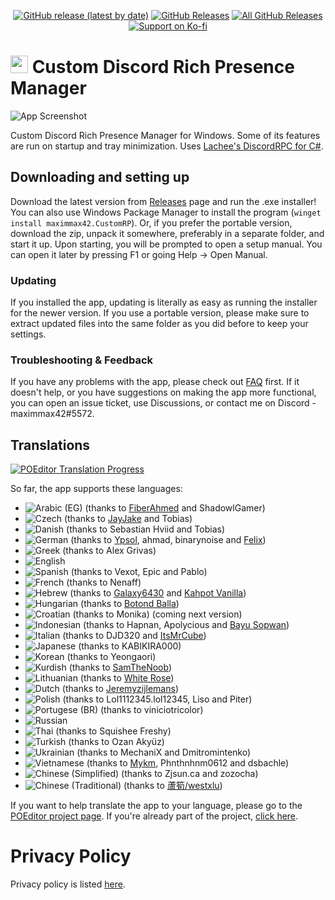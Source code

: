 <p align=center>
<a href="https://github.com/maximmax42/Discord-CustomRP/releases/latest"><img alt="GitHub release (latest by date)" src="https://img.shields.io/github/v/tag/maximmax42/Discord-CustomRP?color=19e2e2&label=latest&logo=github"></a> <a href="https://github.com/maximmax42/Discord-CustomRP/releases/latest"><img alt="GitHub Releases" src="https://img.shields.io/github/downloads/maximmax42/Discord-CustomRP/latest/total?color=19e2e2&label=downloads&logo=github"></a> <a href="https://github.com/maximmax42/Discord-CustomRP/releases"><img alt="All GitHub Releases" src="https://img.shields.io/github/downloads/maximmax42/Discord-CustomRP/total?color=19e2e2&label=total%20downloads&logo=github"></a>
<br>
<a href="https://ko-fi.com/maximmax42"><img alt="Support on Ko-fi" src="https://img.shields.io/badge/support%20on-ko--fi-19e2e2?logo=ko-fi"></a>
</p>

# <img src=https://www.customrp.xyz/assets/logo.png style="height:1em;"/> Custom Discord Rich Presence Manager
![App Screenshot](https://www.customrp.xyz/assets/screenshot.png)

Custom Discord Rich Presence Manager for Windows. Some of its features are run on startup and tray minimization. Uses [Lachee's DiscordRPC for C#](https://github.com/Lachee/discord-rpc-csharp).

## Downloading and setting up
Download the latest version from [Releases](https://github.com/maximmax42/Discord-CustomRP/releases) page and run the .exe installer! You can also use Windows Package Manager to install the program (`winget install maximmax42.CustomRP`). Or, if you prefer the portable version, download the zip, unpack it somewhere, preferably in a separate folder, and start it up. Upon starting, you will be prompted to open a setup manual. You can open it later by pressing F1 or going Help -> Open Manual.
### Updating
If you installed the app, updating is literally as easy as running the installer for the newer version. If you use a portable version, please make sure to extract updated files into the same folder as you did before to keep your settings.
### Troubleshooting & Feedback
If you have any problems with the app, please check out [FAQ](https://github.com/maximmax42/Discord-CustomRP/wiki/FAQ) first. If it doesn't help, or you have suggestions on making the app more functional, you can open an issue ticket, use Discussions, or contact me on Discord - maximmax42#5572.

## Translations

<a href="https://poeditor.com/join/project?hash=2jq0i7ANr1"><img alt="POEditor Translation Progress" src="https://img.shields.io/endpoint?url=https%3A%2F%2Fwww.customrp.xyz%2Fpoeditor%2Fall.json"></a>

So far, the app supports these languages:
* ![Arabic (EG)](https://img.shields.io/endpoint?url=https%3A%2F%2Fwww.customrp.xyz%2Fpoeditor%2Far-eg.json) (thanks to [FiberAhmed](https://github.com/FiberAhmed) and ShadowlGamer)
* ![Czech](https://img.shields.io/endpoint?url=https%3A%2F%2Fwww.customrp.xyz%2Fpoeditor%2Fcs.json) (thanks to [JayJake](https://jayjake.eu/) and Tobias)
* ![Danish](https://img.shields.io/endpoint?url=https%3A%2F%2Fwww.customrp.xyz%2Fpoeditor%2Fda.json) (thanks to Sebastian Hviid and Tobias)
* ![German](https://img.shields.io/endpoint?url=https%3A%2F%2Fwww.customrp.xyz%2Fpoeditor%2Fde.json) (thanks to [Ypsol](https://www.youtube.com/channel/UCxGqMDnXnEyVt4yugLeBpgA), ahmad, binarynoise and [Felix](https://github.com/fbrettnich))
* ![Greek](https://img.shields.io/endpoint?url=https%3A%2F%2Fwww.customrp.xyz%2Fpoeditor%2Fel.json) (thanks to Alex Grivas)
* ![English](https://img.shields.io/endpoint?url=https%3A%2F%2Fwww.customrp.xyz%2Fpoeditor%2Fen.json)
* ![Spanish](https://img.shields.io/endpoint?url=https%3A%2F%2Fwww.customrp.xyz%2Fpoeditor%2Fes.json) (thanks to Vexot, Epic and Pablo)
* ![French](https://img.shields.io/endpoint?url=https%3A%2F%2Fwww.customrp.xyz%2Fpoeditor%2Ffr.json) (thanks to Nenaff)
* ![Hebrew](https://img.shields.io/endpoint?url=https%3A%2F%2Fwww.customrp.xyz%2Fpoeditor%2Fhe.json) (thanks to [Galaxy6430](https://www.youtube.com/channel/UC_cnrLEXfwsZoQxEsM95HXg) and [Kahpot Vanilla](https://linktr.ee/KahpotVanilla))
* ![Hungarian](https://img.shields.io/endpoint?url=https%3A%2F%2Fwww.customrp.xyz%2Fpoeditor%2Fhu.json) (thanks to [Botond Balla](https://github.com/BallaBotond))
* ![Croatian](https://img.shields.io/endpoint?url=https%3A%2F%2Fwww.customrp.xyz%2Fpoeditor%2Fhr.json) (thanks to Monika) (coming next version)
* ![Indonesian](https://img.shields.io/endpoint?url=https%3A%2F%2Fwww.customrp.xyz%2Fpoeditor%2Fid.json) (thanks to Hapnan, Apolycious and [Bayu Sopwan](https://bayusopwan.github.io))
* ![Italian](https://img.shields.io/endpoint?url=https%3A%2F%2Fwww.customrp.xyz%2Fpoeditor%2Fit.json) (thanks to DJD320 and [ItsMrCube](https://mrcube.live/))
* ![Japanese](https://img.shields.io/endpoint?url=https%3A%2F%2Fwww.customrp.xyz%2Fpoeditor%2Fja.json) (thanks to KABIKIRA000)
* ![Korean](https://img.shields.io/endpoint?url=https%3A%2F%2Fwww.customrp.xyz%2Fpoeditor%2Fko.json) (thanks to Yeongaori)
* ![Kurdish](https://img.shields.io/endpoint?url=https%3A%2F%2Fwww.customrp.xyz%2Fpoeditor%2Fku.json) (thanks to [SamTheNoob](https://discord.gg/stn69))
* ![Lithuanian](https://img.shields.io/endpoint?url=https%3A%2F%2Fwww.customrp.xyz%2Fpoeditor%2Flt.json) (thanks to [White Rose](https://www.twitch.tv/psychonaut303))
* ![Dutch](https://img.shields.io/endpoint?url=https%3A%2F%2Fwww.customrp.xyz%2Fpoeditor%2Fnl.json) (thanks to [Jeremyzijlemans](https://sionhub.co.uk/))
* ![Polish](https://img.shields.io/endpoint?url=https%3A%2F%2Fwww.customrp.xyz%2Fpoeditor%2Fpl.json) (thanks to Lol1112345.lol12345, Liso and Piter)
* ![Portugese (BR)](https://img.shields.io/endpoint?url=https%3A%2F%2Fwww.customrp.xyz%2Fpoeditor%2Fpt-br.json) (thanks to viniciotricolor)
* ![Russian](https://img.shields.io/endpoint?url=https%3A%2F%2Fwww.customrp.xyz%2Fpoeditor%2Fru.json)
* ![Thai](https://img.shields.io/endpoint?url=https%3A%2F%2Fwww.customrp.xyz%2Fpoeditor%2Fth.json) (thanks to Squishee Freshy)
* ![Turkish](https://img.shields.io/endpoint?url=https%3A%2F%2Fwww.customrp.xyz%2Fpoeditor%2Ftr.json) (thanks to Ozan Akyüz)
* ![Ukrainian](https://img.shields.io/endpoint?url=https%3A%2F%2Fwww.customrp.xyz%2Fpoeditor%2Fuk.json) (thanks to MechaniX and Dmitromintenko)
* ![Vietnamese](https://img.shields.io/endpoint?url=https%3A%2F%2Fwww.customrp.xyz%2Fpoeditor%2Fvi.json) (thanks to [Mykm](https://github.com/yumiruuwu), Phnthnhnm0612 and dsbachle)
* ![Chinese (Simplified)](https://img.shields.io/endpoint?url=https%3A%2F%2Fwww.customrp.xyz%2Fpoeditor%2Fzh-Hans.json) (thanks to Zjsun.ca and zozocha)
* ![Chinese (Traditional)](https://img.shields.io/endpoint?url=https%3A%2F%2Fwww.customrp.xyz%2Fpoeditor%2Fzh-Hant.json) (thanks to [蘆筍/westxlu](https://linktr.ee/westxlu))

If you want to help translate the app to your language, please go to the [POEditor project page](https://poeditor.com/join/project?hash=2jq0i7ANr1). If you're already part of the project, [click here](https://poeditor.com/projects/view?id=409229).

# Privacy Policy
Privacy policy is listed [here](https://github.com/maximmax42/Discord-CustomRP/blob/master/PRIVACY.md).
